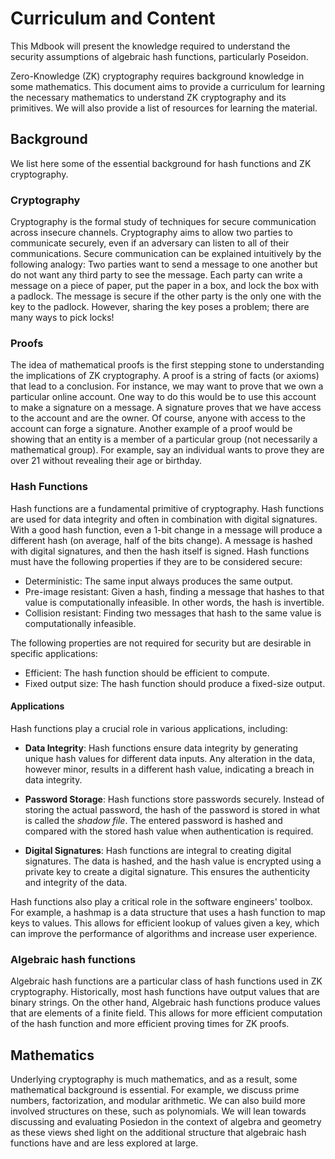 # Curriculum and Content

This Mdbook will present the knowledge required to understand the security assumptions of algebraic hash functions, particularly Poseidon.

Zero-Knowledge (ZK) cryptography requires background knowledge in some mathematics.
This document aims to provide a curriculum for learning the necessary mathematics to understand ZK cryptography and its primitives.
We will also provide a list of resources for learning the material.

## Background
We list here some of the essential background for hash functions and ZK cryptography.

### Cryptography
Cryptography is the formal study of techniques for secure communication across insecure channels.
Cryptography aims to allow two parties to communicate securely, even if an adversary can listen to all of their communications.
Secure communication can be explained intuitively by the following analogy:
Two parties want to send a message to one another but do not want any third party to see the message. 
Each party can write a message on a piece of paper, put the paper in a box, and lock the box with a padlock.
The message is secure if the other party is the only one with the key to the padlock.
However, sharing the key poses a problem; there are many ways to pick locks!

### Proofs
The idea of mathematical proofs is the first stepping stone to understanding the implications of ZK cryptography.
A proof is a string of facts (or axioms) that lead to a conclusion. 
For instance, we may want to prove that we own a particular online account.
One way to do this would be to use this account to make a signature on a message.
A signature proves that we have access to the account and are the owner.
Of course, anyone with access to the account can forge a signature.
Another example of a proof would be showing that an entity is a member of a particular group (not necessarily a mathematical group).
For example, say an individual wants to prove they are over 21 without revealing their age or birthday.

### Hash Functions
Hash functions are a fundamental primitive of cryptography. Hash functions are used for data integrity and often in combination with digital signatures. With a good hash function, even a 1-bit change in a message will produce a different hash (on average, half of the bits change). A message is hashed with digital signatures, and then the hash itself is signed. Hash functions must have the following properties if they are to be considered secure:

- Deterministic: The same input always produces the same output.
- Pre-image resistant: Given a hash, finding a message that hashes to that value is computationally infeasible. In other words, the hash is invertible.
- Collision resistant: Finding two messages that hash to the same value is computationally infeasible.

The following properties are not required for security but are desirable in specific applications:

- Efficient: The hash function should be efficient to compute.
- Fixed output size: The hash function should produce a fixed-size output.

#### Applications
Hash functions play a crucial role in various applications, including:

- **Data Integrity**: Hash functions ensure data integrity by generating unique hash values for different data inputs. Any alteration in the data, however minor, results in a different hash value, indicating a breach in data integrity.

- **Password Storage**: Hash functions store passwords securely. Instead of storing the actual password, the hash of the password is stored in what is called the *shadow file*. The entered password is hashed and compared with the stored hash value when authentication is required.

- **Digital Signatures**: Hash functions are integral to creating digital signatures. The data is hashed, and the hash value is encrypted using a private key to create a digital signature. This ensures the authenticity and integrity of the data.

Hash functions also play a critical role in the software engineers' toolbox. For example, a hashmap is a data structure that uses a hash function to map keys to values. This allows for efficient lookup of values given a key, which can improve the performance of algorithms and increase user experience.

### Algebraic hash functions
Algebraic hash functions are a particular class of hash functions used in ZK cryptography. Historically, most hash functions have output values that are binary strings. On the other hand, Algebraic hash functions produce values that are elements of a finite field. This allows for more efficient computation of the hash function and more efficient proving times for ZK proofs.

## Mathematics
Underlying cryptography is much mathematics, and as a result, some mathematical background is essential.
For example, we discuss prime numbers, factorization, and modular arithmetic.
We can also build more involved structures on these, such as polynomials.
We will lean towards discussing and evaluating Posiedon in the context of algebra and geometry as these views shed light on the additional structure that algebraic hash functions have and are less explored at large. 